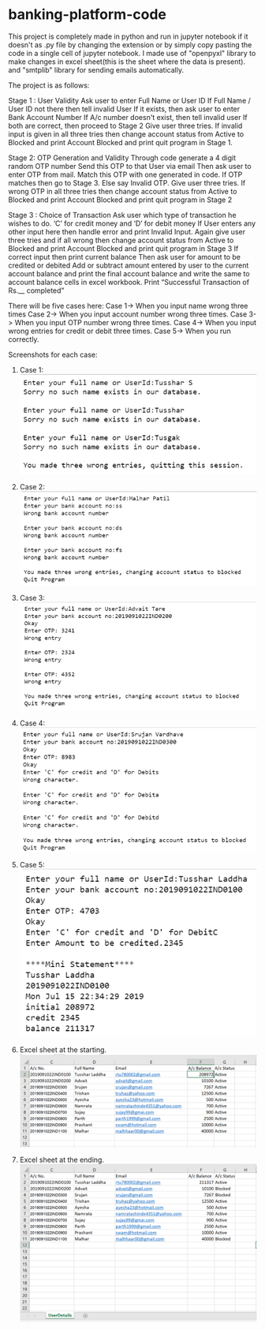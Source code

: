 # banking-platform-code
This project is completely made in python and run in jupyter notebook if it doesn't as .py file by changing the extension 
or by simply copy pasting the code in a single cell of jupyter notebook.
I made use of "openpyxl" library to make changes in excel sheet(this is the sheet where the data is present).
and "smtplib" library for sending emails automatically.


The project is as follows:

Stage 1 : User Validity
Ask user to enter Full Name or User ID
If Full Name / User ID not there then tell invalid User
If it exists, then ask user to enter Bank Account Number
If A/c number doesn't exist, then tell invalid user
If both are correct, then proceed to Stage 2
Give user three tries. If invalid input is given in all three tries then change account status 
from Active to Blocked and print Account Blocked and print quit program in Stage 1.

Stage 2: OTP Generation and Validity
Through code generate a 4 digit random OTP number
Send this OTP to that User via email
Then ask user to enter OTP from mail. Match this OTP with one generated in code.
If OTP matches then go to Stage 3. Else say Invalid OTP.
Give user three tries. If wrong OTP in all three tries then change account status
from Active to Blocked and print Account Blocked and print quit program in Stage 2

Stage 3 : Choice of Transaction
Ask user which type of transaction he wishes to do. ‘C’ for credit money and ‘D’ for debit money
If User enters any other input here then handle error and print Invalid Input.
Again give user three tries and if all wrong then change account status from
Active to Blocked and print Account Blocked and print quit program in Stage 3
If correct input then print current balance
Then ask user for amount to be credited or debited
Add or subtract amount entered by user to the current account balance
and print the final account balance and write the same to account balance cells in excel workbook.
Print “Successful Transaction of Rs.__ completed”

There will be five cases here:
Case 1-> When you input name wrong three times
Case 2-> When you input account number wrong three times.
Case 3-> When you input OTP number wrong three times.
Case 4-> When you input wrong entries for credit or debit three times.
Case 5-> When you run correctly.

Screenshots for each case:
1. Case 1:
![Case 1](https://github.com/tusshar2000/banking-platform-code/blob/master/screenshots/case1.PNG)

2. Case 2:
![Case 2](https://github.com/tusshar2000/banking-platform-code/blob/master/screenshots/case2.PNG)

3. Case 3:
![Case 3](https://github.com/tusshar2000/banking-platform-code/blob/master/screenshots/case3.PNG)

4. Case 4:
![Case 4](https://github.com/tusshar2000/banking-platform-code/blob/master/screenshots/case4.PNG)

5. Case 5:
![Case 5](https://github.com/tusshar2000/banking-platform-code/blob/master/screenshots/case5.PNG)

6. Excel sheet at the starting.
![Before](https://github.com/tusshar2000/banking-platform-code/blob/master/screenshots/before.PNG)

7. Excel sheet at the ending.
![after](https://github.com/tusshar2000/banking-platform-code/blob/master/screenshots/after.PNG)

